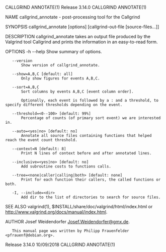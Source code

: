 CALLGRIND ANNOTATE(1)                                                                           Release 3.14.0                                                                          CALLGRIND ANNOTATE(1)



NAME
       callgrind_annotate - post-processing tool for the Callgrind

SYNOPSIS
       callgrind_annotate [options] [callgrind-out-file [source-files...]]

DESCRIPTION
       callgrind_annotate takes an output file produced by the Valgrind tool Callgrind and prints the information in an easy-to-read form.

OPTIONS
       -h --help
           Show summary of options.

       --version
           Show version of callgrind_annotate.

       --show=A,B,C [default: all]
           Only show figures for events A,B,C.

       --sort=A,B,C
           Sort columns by events A,B,C [event column order].

           Optionally, each event is followed by a : and a threshold, to specify different thresholds depending on the event.

       --threshold=<0--100> [default: 99%]
           Percentage of counts (of primary sort event) we are interested in.

       --auto=<yes|no> [default: no]
           Annotate all source files containing functions that helped reach the event count threshold.

       --context=N [default: 8]
           Print N lines of context before and after annotated lines.

       --inclusive=<yes|no> [default: no]
           Add subroutine costs to functions calls.

       --tree=<none|caller|calling|both> [default: none]
           Print for each function their callers, the called functions or both.

       -I, --include=<dir>
           Add dir to the list of directories to search for source files.

SEE ALSO
       valgrind(1), $INSTALL/share/doc/valgrind/html/index.html or http://www.valgrind.org/docs/manual/index.html.

AUTHOR
       Josef Weidendorfer <Josef.Weidendorfer@gmx.de>.

       This manual page was written by Philipp Frauenfelder <pfrauenf@debian.org>.



Release 3.14.0                                                                                    10/09/2018                                                                            CALLGRIND ANNOTATE(1)
